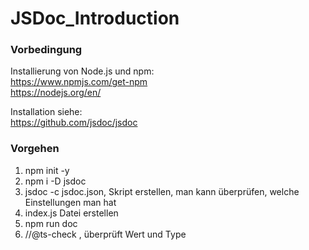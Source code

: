 # JSDoc_Introduction

### Vorbedingung
Installierung von Node.js und npm:  
https://www.npmjs.com/get-npm  
https://nodejs.org/en/

Installation siehe:  
https://github.com/jsdoc/jsdoc

### Vorgehen
1) npm init -y
2) npm i -D jsdoc
3) jsdoc -c jsdoc.json, Skript erstellen, man kann überprüfen, welche Einstellungen man hat
4) index.js Datei erstellen
5) npm run doc
6) //@ts-check , überprüft Wert und Type
